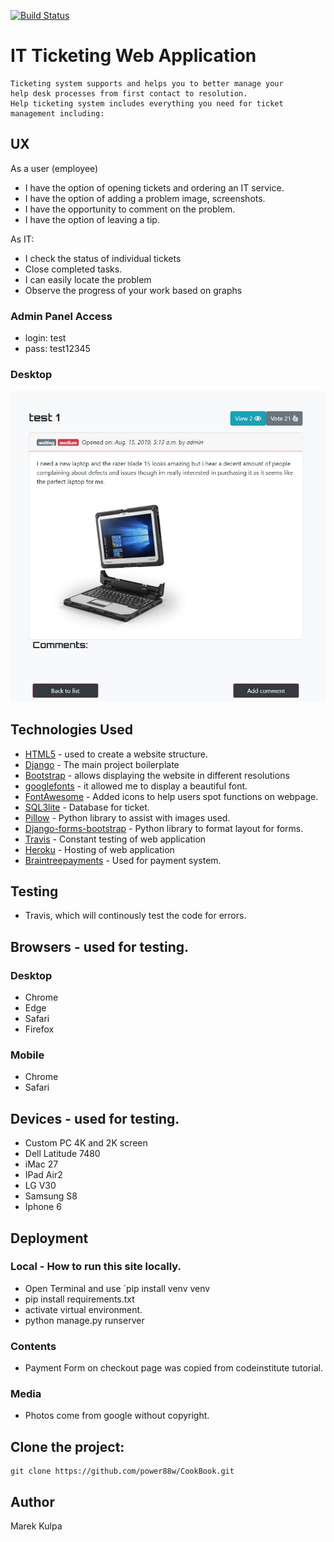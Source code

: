 [![Build Status](https://travis-ci.org/power88w/helpdesk.svg?branch=master)](https://travis-ci.org/power88w/helpdesk)


# IT Ticketing Web Application
    Ticketing system supports and helps you to better manage your 
    help desk processes from first contact to resolution. 
    Help ticketing system includes everything you need for ticket management including:

## UX
As a user (employee)
- I have the option of opening tickets and ordering an IT service.
- I have the option of adding a problem image, screenshots.
- I have the opportunity to comment on the problem.
- I have the option of leaving a tip.

As IT:

- I check the status of individual tickets
- Close completed tasks.
- I can easily locate the problem
- Observe the progress of your work based on graphs

### Admin Panel Access

- login: test
- pass: test12345

### Desktop

<img src="https://github.com/power88w/helpdesk/blob/master/media/test.JPG"> <br> 


## Technologies Used
* [HTML5](https://www.djangoproject.com) - used to create a website structure.
* [Django](https://www.djangoproject.com) - The main project boilerplate
* [Bootstrap](http://getbootstrap.com) - allows displaying the website in different resolutions
* [googlefonts](https://fonts.google.com/) - it allowed me to display a beautiful font.
* [FontAwesome](https://fontawesome.com/?from=io) - Added icons to help users spot functions on webpage.
* [SQL3lite](https://www.sqlite.org/index.html) - Database for ticket.
* [Pillow](https://pillow.readthedocs.io/en/5.3.x/) - Python library to assist with images used.
* [Django-forms-bootstrap]() - Python library to format layout for forms.
* [Travis](https://travis-ci.org) - Constant testing of web application
* [Heroku](https://www.heroku.com) - Hosting of web application
* [Braintreepayments](https://www.braintreepayments.com) - Used for payment system.

## Testing

- Travis, which will continously test the code for errors.

## Browsers - used for testing.

### Desktop
- Chrome
- Edge
- Safari 
- Firefox

### Mobile
- Chrome
- Safari


## Devices - used for testing.
- Custom PC 4K and 2K screen	
- Dell Latitude 7480
- iMac 27
- IPad Air2
- LG V30
- Samsung S8 
- Iphone 6



## Deployment
### Local - How to run this site locally.
- Open Terminal and use `pip install venv venv 
- pip install requirements.txt
- activate virtual environment.
- python manage.py runserver 

### Contents
* Payment Form on checkout page was copied from codeinstitute tutorial.

### Media
* Photos come from google without copyright.

## Clone the project:

```
git clone https://github.com/power88w/CookBook.git
```

## Author
Marek Kulpa